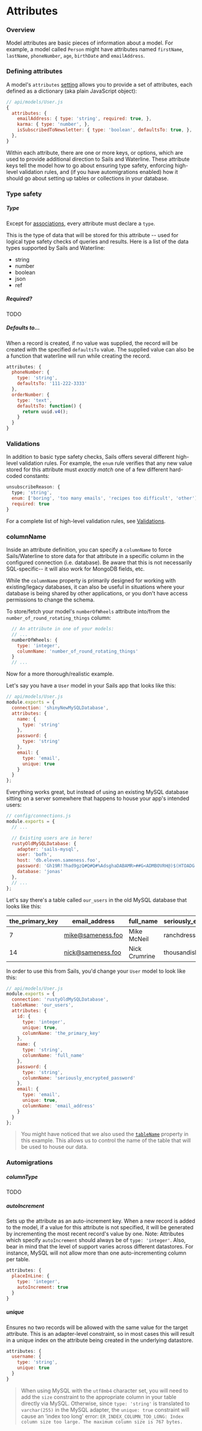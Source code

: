 # Attributes
### Overview

Model attributes are basic pieces of information about a model.  For example, a model called `Person` might have attributes named `firstName`, `lastName`, `phoneNumber`, `age`, `birthDate` and `emailAddress`.

<!---
TODO: address sql vs. no sql and stuff like:
"""
In most cases, this data is _homogenous_, meaning each record has the same attributes,
"""
-->



### Defining attributes

A model's `attributes` [setting](http://sailsjs.com/documentation/concepts/models-and-orm/model-settings) allows you to provide a set of attributes, each defined as a dictionary (aka plain JavaScript object):

```javascript
// api/models/User.js
{
  attributes: {
    emailAddress: { type: 'string', required: true, },
    karma: { type: 'number', },
    isSubscribedToNewsletter: { type: 'boolean', defaultsTo: true, },
  },
}
```

Within each attribute, there are one or more keys, or options, which are used to provide additional direction to Sails and Waterline.  These attribute keys tell the model how to go about ensuring type safety, enforcing high-level validation rules, and (if you have automigrations enabled) how it should go about setting up tables or collections in your database.



### Type safety


##### Type

Except for [associations](http://sailsjs.com/documentation/concepts/models-and-orm/associations), every attribute must declare a `type`.

This is the type of data that will be stored for this attribute -- used for logical type safety checks of queries and results.  Here is a list of the data types supported by Sails and Waterline:

- string
- number
- boolean
- json
- ref



##### Required?

TODO


##### Defaults to...

When a record is created, if no value was supplied, the record will be created with the specified `defaultsTo` value. The supplied value can also be a function that waterline will run while creating the record.

```javascript
attributes: {
  phoneNumber: {
    type: 'string',
    defaultsTo: '111-222-3333'
  },
  orderNumber: {
    type: 'text',
    defaultsTo: function() {
      return uuid.v4();
    }
  }
}
```


### Validations

In addition to basic type safety checks, Sails offers several different high-level validation rules.  For example, the `enum` rule verifies that any new value stored for this attribute must _exactly match_ one of a few different hard-coded constants:

```javascript
unsubscribeReason: {
  type; 'string',
  enum: ['boring', 'too many emails', 'recipes too difficult', 'other'],
  required: true
}
```

For a complete list of high-level validation rules, see [Validations](http://sailsjs.com/documentation/concepts/models-and-orm/validations).




<!--

TODO: need ot move primary key out to the top-level (it's a model setting now)

commented-out content at: https://gist.github.com/rachaelshaw/f10d70c73780d5087d4c936cdefd5648#1
-->


### columnName

Inside an attribute definition, you can specify a `columnName` to force Sails/Waterline to store data for that attribute in a specific column in the configured connection (i.e. database).  Be aware that this is not necessarily SQL-specific-- it will also work for MongoDB fields, etc.

While the `columnName` property is primarily designed for working with existing/legacy databases, it can also be useful in situations where your database is being shared by other applications, or you don't have access permissions to change the schema.

To store/fetch your model's `numberOfWheels` attribute into/from the `number_of_round_rotating_things` column:
```javascript
  // An attribute in one of your models:
  // ...
  numberOfWheels: {
    type: 'integer',
    columnName: 'number_of_round_rotating_things'
  }
  // ...
```


Now for a more thorough/realistic example.

Let's say you have a `User` model in your Sails app that looks like this:

```javascript
// api/models/User.js
module.exports = {
  connection: 'shinyNewMySQLDatabase',
  attributes: {
    name: {
      type: 'string'
    },
    password: {
      type: 'string'
    },
    email: {
      type: 'email',
      unique: true
    }
  }
};
```


Everything works great, but instead of using an existing MySQL database sitting on a server somewhere that happens to house your app's intended users:

```javascript
// config/connections.js
module.exports = {
  // ...

  // Existing users are in here!
  rustyOldMySQLDatabase: {
    adapter: 'sails-mysql',
    user: 'bofh',
    host: 'db.eleven.sameness.foo',
    password: 'Gh19R!?had9gzQ#Q#Q#%AdsghaDABAMR>##G<ADMBOVRH@)$(HTOADG!GNADSGADSGNBI@(',
    database: 'jonas'
  },
  // ...
};
```

Let's say there's a table called `our_users` in the old MySQL database that looks like this:

| the_primary_key | email_address | full_name | seriously_encrypted_password|
|------|---|----|---|
| 7 | mike@sameness.foo | Mike McNeil | ranchdressing |
| 14 | nick@sameness.foo | Nick Crumrine | thousandisland |


In order to use this from Sails, you'd change your `User` model to look like this:

```javascript
// api/models/User.js
module.exports = {
  connection: 'rustyOldMySQLDatabase',
  tableName: 'our_users',
  attributes: {
    id: {
      type: 'integer',
      unique: true,
      columnName: 'the_primary_key'
    },
    name: {
      type: 'string',
      columnName: 'full_name'
    },
    password: {
      type: 'string',
      columnName: 'seriously_encrypted_password'
    },
    email: {
      type: 'email',
      unique: true,
      columnName: 'email_address'
    }
  }
};
```

> You might have noticed that we also used the [`tableName`](http://sailsjs.org/documentation/concepts/ORM/model-settings.html?q=tablename) property in this example.  This allows us to control the name of the table that will be used to house our data.






### Automigrations

##### columnType

TODO

##### autoIncrement

Sets up the attribute as an auto-increment key.  When a new record is added to the model, if a value for this attribute is not specified, it will be generated by incrementing the most recent record's value by one. Note: Attributes which specify `autoIncrement` should always be of `type: 'integer'`. Also, bear in mind that the level of support varies across different datastores. For instance, MySQL will not allow more than one auto-incrementing column per table.

```javascript
attributes: {
  placeInLine: {
    type: 'integer',
    autoIncrement: true
  }
}
```

##### unique

Ensures no two records will be allowed with the same value for the target attribute. This is an adapter-level constraint, so in most cases this will result in a unique index on the attribute being created in the underlying datastore.

```javascript
attributes: {
  username: {
    type: 'string',
    unique: true
  }
}
```
> When using MySQL with the `utf8mb4` character set, you will need to add the `size` constraint to the appropriate column in your table directly via MySQL. Otherwise, since `type: 'string'` is translated to `varchar(255)` in the MySQL adapter, the `unique: true` constraint will cause an 'index too long' error: `ER_INDEX_COLUMN_TOO_LONG: Index column size too large. The maximum column size is 767 bytes.`


<!--

commented-out content at: https://gist.github.com/rachaelshaw/f10d70c73780d5087d4c936cdefd5648#2


commented-out content at: https://gist.github.com/rachaelshaw/f10d70c73780d5087d4c936cdefd5648#3


TODO: move enum to validations page


commented-out content at: https://gist.github.com/rachaelshaw/f10d70c73780d5087d4c936cdefd5648#4


commented-out content at: https://gist.github.com/rachaelshaw/f10d70c73780d5087d4c936cdefd5648#5


-->







<docmeta name="displayName" value="Attributes">
